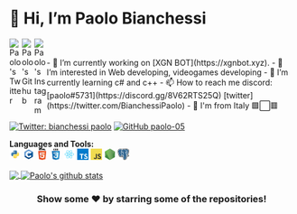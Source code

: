 # 👋 Hi, I’m Paolo Bianchessi


<a href="https://twitter.com/BianchessiPaolo">
  <img align="left" alt="Paolo's Twitter" width="22px" src="https://cdn.jsdelivr.net/npm/simple-icons@v3/icons/twitter.svg" />
</a>
<a href="https://github.com/paolo-05">
  <img align="left" alt="Paolo's Github" width="22px" src="https://cdn.jsdelivr.net/npm/simple-icons@v3/icons/github.svg" />
</a>

<a href="https://instagram.com/bianchessi_paolo/">
  <img align="left" alt="Paolo's Instagram" width="22px" src="https://cdn.jsdelivr.net/npm/simple-icons@v3/icons/instagram.svg" />
</a>
<br/>
<br/>
- 🔭 I’m currently working on [XGN BOT](https://xgnbot.xyz).
- 👀 I’m interested in Web developing, videogames developing
- 🌱 I’m currently learning c# and c++
- 📫 How to reach me discord: [paolo#5731](https://discord.gg/8V62RTS25Q) [twitter](https://twitter.com/BianchessiPaolo)
- 📍 I'm from Italy 🟩⬜🟥

[![Twitter: bianchessi paolo](https://img.shields.io/twitter/follow/BianchessiPaolo?style=social)](https://twitter.com/BianchessiPaolo)
[![GitHub paolo-05](https://img.shields.io/github/followers/paolo-05?label=follow&style=social)](https://github.com/paolo-05)

**Languages and Tools:**  
<code><img height="20" src="https://raw.githubusercontent.com/github/explore/80688e429a7d4ef2fca1e82350fe8e3517d3494d/topics/python/python.png"></code>
<code><img height="20" src="https://raw.githubusercontent.com/github/explore/80688e429a7d4ef2fca1e82350fe8e3517d3494d/topics/c/c.png"></code>
<code><img height="20" src="https://raw.githubusercontent.com/github/explore/80688e429a7d4ef2fca1e82350fe8e3517d3494d/topics/html/html.png"></code> 
<code><img height="20" src="https://raw.githubusercontent.com/github/explore/80688e429a7d4ef2fca1e82350fe8e3517d3494d/topics/css/css.png"></code> 
<code><img height="20" src="https://raw.githubusercontent.com/github/explore/80688e429a7d4ef2fca1e82350fe8e3517d3494d/topics/react/react.png"></code> 
<code><img height="20" src="https://raw.githubusercontent.com/github/explore/80688e429a7d4ef2fca1e82350fe8e3517d3494d/topics/typescript/typescript.png"></code> 
<code><img height="20" src="https://raw.githubusercontent.com/github/explore/80688e429a7d4ef2fca1e82350fe8e3517d3494d/topics/javascript/javascript.png"></code>
<code><img height="20" src="https://raw.githubusercontent.com/github/explore/80688e429a7d4ef2fca1e82350fe8e3517d3494d/topics/nodejs/nodejs.png"></code> 
<code><img height="20" src="https://raw.githubusercontent.com/github/explore/80688e429a7d4ef2fca1e82350fe8e3517d3494d/topics/postgresql/postgresql.png"></code>

<a href="https://github.com/paolo-05">
  <img align="center" src="https://github-readme-stats.vercel.app/api/top-langs/?username=paolo-05&theme=dark&hide_langs_below=1" />
</a>
<a href="https://github.com/paolo-05">
 <img align="center" src="https://github-readme-stats.vercel.app/api?username=paolo-05&show_icons=true&theme=dark&line_height=27" alt="Paolo's github stats"/>
</a>

<div align="center">

### Show some ❤️ by starring some of the repositories!

</div>
